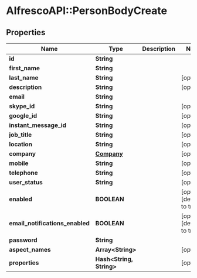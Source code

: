 # AlfrescoAPI::PersonBodyCreate

## Properties
Name | Type | Description | Notes
------------ | ------------- | ------------- | -------------
**id** | **String** |  | 
**first_name** | **String** |  | 
**last_name** | **String** |  | [optional] 
**description** | **String** |  | [optional] 
**email** | **String** |  | 
**skype_id** | **String** |  | [optional] 
**google_id** | **String** |  | [optional] 
**instant_message_id** | **String** |  | [optional] 
**job_title** | **String** |  | [optional] 
**location** | **String** |  | [optional] 
**company** | [**Company**](Company.md) |  | [optional] 
**mobile** | **String** |  | [optional] 
**telephone** | **String** |  | [optional] 
**user_status** | **String** |  | [optional] 
**enabled** | **BOOLEAN** |  | [optional] [default to true]
**email_notifications_enabled** | **BOOLEAN** |  | [optional] [default to true]
**password** | **String** |  | 
**aspect_names** | **Array&lt;String&gt;** |  | [optional] 
**properties** | **Hash&lt;String, String&gt;** |  | [optional] 


